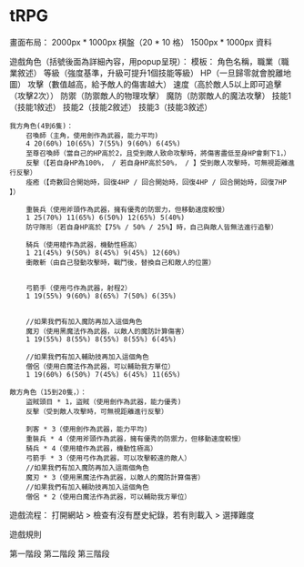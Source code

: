 # tRPG

畫面布局：
	2000px * 1000px 棋盤（20 * 10 格）
	1500px * 1000px 資料

遊戲角色（括號後面為詳細內容，用popup呈現）：
	模板：
		角色名稱，職業（職業敘述）
		等級（強度基準，升級可提升1個技能等級） HP（一旦歸零就會脫離地圖） 攻擊（數值越高，給予敵人的傷害越大） 速度（高於敵人5以上即可追擊（攻擊2次）） 防禦（防禦敵人的物理攻擊） 魔防（防禦敵人的魔法攻擊）
		技能1（技能1敘述）
		技能2（技能2敘述）
		技能3（技能3敘述）

	我方角色(4到6隻)：
		召喚師（主角，使用劍作為武器，能力平均)
		4 20(60%) 10(65%) 7(55%) 9(60%) 6(45%)
		至尊召喚師（當自己的HP高於2，且受到敵人致命攻擊時，將傷害盡低至身HP會剩下1，）
		反擊（【若自身HP為100%， / 若自身HP高於50%， / 】受到敵人攻擊時，可無視距離進行反擊）
		痊癒（【奇數回合開始時，回復4HP / 回合開始時，回復4HP / 回合開始時，回復7HP 】）

		重裝兵（使用斧頭作為武器，擁有優秀的防禦力，但移動速度較慢）
		1 25(70%) 11(65%) 6(50%) 12(65%) 5(40%)
		防守隊形（若自身HP高於【75% / 50% / 25%】時，自己與敵人皆無法進行追擊）

		騎兵（使用槍作為武器，機動性極高）
		1 21(45%) 9(50%) 8(45%) 9(45%) 12(60%)
		衝敵斬（由自己發動攻擊時，戰鬥後，替換自己和敵人的位置）
		
		
		弓箭手（使用弓作為武器，射程2）
		1 19(55%) 9(60%) 8(65%) 7(50%) 6(35%)
		
		
		//如果我們有加入魔防再加入這個角色
		魔刃（使用黑魔法作為武器，以敵人的魔防計算傷害）
		1 19(55%) 8(55%) 8(55%) 8(55%) 6(45%)
		
		//如果我們有加入輔助技再加入這個角色
		僧侶（使用白魔法作為武器，可以輔助我方單位）
		1 19(60%) 6(50%) 7(45%) 6(45%) 11(65%)

	敵方角色（15到20隻，）：
		盜賊頭目 * 1，盜賊（使用劍作為武器，能力優秀)
		反擊（受到敵人攻擊時，可無視距離進行反擊）

		刺客 * 3（使用劍作為武器，能力平均)
		重裝兵 * 4（使用斧頭作為武器，擁有優秀的防禦力，但移動速度較慢）
		騎兵 * 4（使用槍作為武器，機動性極高）
		弓箭手 * 3（使用弓作為武器，可以攻擊較遠的敵人）
		//如果我們有加入魔防再加入這兩個角色
		魔刃 * 3（使用黑魔法作為武器，以敵人的魔防計算傷害）
		//如果我們有加入輔助技再加入這個角色
		僧侶 * 2（使用白魔法作為武器，可以輔助我方單位）

遊戲流程：
	打開網站
	> 檢查有沒有歷史紀錄，若有則載入
	> 選擇難度

遊戲規則

第一階段
第二階段
第三階段
